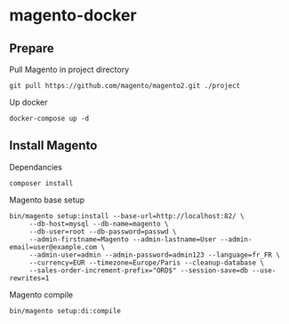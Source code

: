 # magento-docker

## Prepare

Pull Magento in project directory

    git pull https://github.com/magento/magento2.git ./project

Up docker

    docker-compose up -d

## Install Magento
Dependancies

    composer install
Magento base setup

    bin/magento setup:install --base-url=http://localhost:82/ \
	     --db-host=mysql --db-name=magento \
	     --db-user=root --db-password=passwd \
	     --admin-firstname=Magento --admin-lastname=User --admin-email=user@example.com \
	     --admin-user=admin --admin-password=admin123 --language=fr_FR \
	     --currency=EUR --timezone=Europe/Paris --cleanup-database \
	     --sales-order-increment-prefix="ORD$" --session-save=db --use-rewrites=1
Magento compile

    bin/magento setup:di:compile
